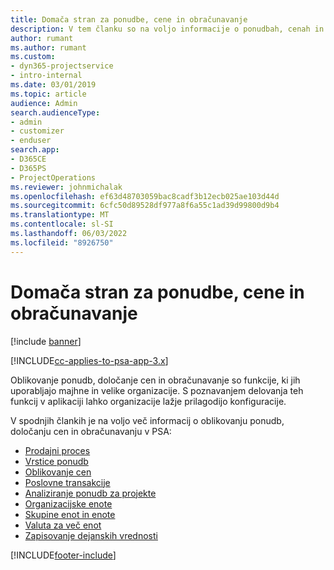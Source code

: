 ```yaml
---
title: Domača stran za ponudbe, cene in obračunavanje
description: V tem članku so na voljo informacije o ponudbah, cenah in obračunavanju.
author: rumant
ms.author: rumant
ms.custom:
- dyn365-projectservice
- intro-internal
ms.date: 03/01/2019
ms.topic: article
audience: Admin
search.audienceType:
- admin
- customizer
- enduser
search.app:
- D365CE
- D365PS
- ProjectOperations
ms.reviewer: johnmichalak
ms.openlocfilehash: ef63d48703059bac8cadf3b12ecb025ae103d44d
ms.sourcegitcommit: 6cfc50d89528df977a8f6a55c1ad39d99800d9b4
ms.translationtype: MT
ms.contentlocale: sl-SI
ms.lasthandoff: 06/03/2022
ms.locfileid: "8926750"
---
```

# <a name="quoting-pricing-and-billing-home-page"></a>Domača stran za ponudbe, cene in obračunavanje

[!include [banner](../includes/psa-now-project-operations.md)]

[!INCLUDE[cc-applies-to-psa-app-3.x](../includes/cc-applies-to-psa-app-3x.md)]

Oblikovanje ponudb, določanje cen in obračunavanje so funkcije, ki jih uporabljajo majhne in velike organizacije. S poznavanjem delovanja teh funkcij v aplikaciji lahko organizacije lažje prilagodijo konfiguracije.

V spodnjih člankih je na voljo več informacij o oblikovanju ponudb, določanju cen in obračunavanju v PSA:

- [Prodajni proces](basic-sales-process.md)
- [Vrstice ponudb](basic-quote-lines.md)
- [Oblikovanje cen](basic-pricing.md)
- [Poslovne transakcije](basic-business-transactions.md)
- [Analiziranje ponudb za projekte](basic-analyzing-quotes.md)
- [Organizacijske enote](advanced-organizational.md)
- [Skupine enot in enote](advanced-units.md)
- [Valuta za več enot](advanced-currency.md)
- [Zapisovanje dejanskih vrednosti](advanced-actuals.md)


[!INCLUDE[footer-include](../includes/footer-banner.md)]
